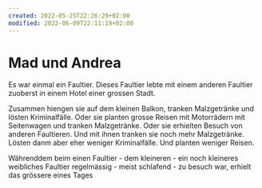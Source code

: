 ```yaml
---
created: 2022-05-25T22:26:29+02:00
modified: 2022-06-09T22:11:19+02:00
---
```


# Mad und Andrea

Es war einmal ein Faultier. Dieses Faultier lebte mit einem anderen Faultier zuoberst in einem Hotel einer grossen Stadt.

Zusammen hiengen sie auf dem kleinen Balkon, tranken Malzgetränke und lösten Kriminalfälle. Oder sie planten grosse Reisen mit Motorrädern mit Seitenwagen und tranken Malzgetränke. Oder sie erhielten Besuch von anderen Faultieren. Und mit ihnen tranken sie noch mehr Malzgetränke. Lösten danm aber eher weniger Kriminalfälle. Und planten weniger Reisen.

Währenddem beim einen Faultier - dem kleineren - ein noch kleineres weibliches Faultier regelmässig - meist schlafend - zu besuch war, erhielt das grössere eines Tages
